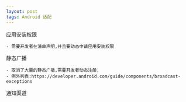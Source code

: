 ```yaml
---
layout: post
tags: Android 适配
---
```


应用安装权限

	- 需要开发者在清单声明,并且要动态申请应用安装权限

静态广播

	- 取消了大量的静态广播,需要开发者动态注册,
	- 例外列表:https://developer.android.com/guide/components/broadcast-exceptions

通知渠道
